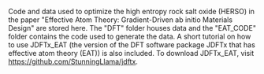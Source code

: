 Code and data used to optimize the high entropy rock salt oxide (HERSO) in the paper "Effective Atom Theory: Gradient-Driven ab initio Materials Design" are stored here. The "DFT" folder houses data and the "EAT_CODE" folder contains the code used to generate the data. A short tutorial on how to use JDFTx_EAT (the version of the DFT software package JDFTx that has effective atom theory (EAT)) is also included. To download JDFTx_EAT, visit https://github.com/StunningLlama/jdftx.

